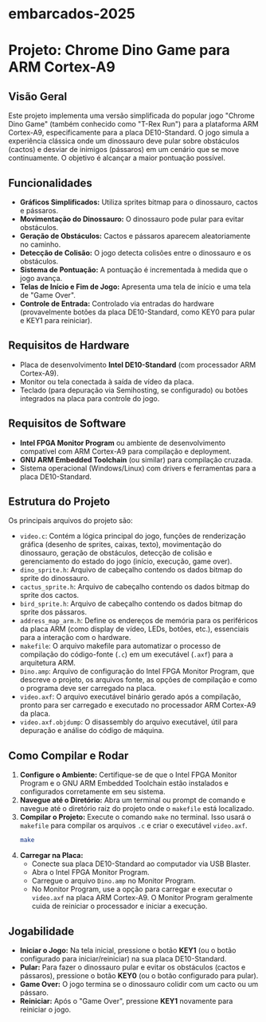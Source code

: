 # embarcados-2025

# Projeto: Chrome Dino Game para ARM Cortex-A9

## Visão Geral

Este projeto implementa uma versão simplificada do popular jogo "Chrome Dino Game" (também conhecido como "T-Rex Run") para a plataforma ARM Cortex-A9, especificamente para a placa DE10-Standard. O jogo simula a experiência clássica onde um dinossauro deve pular sobre obstáculos (cactos) e desviar de inimigos (pássaros) em um cenário que se move continuamente. O objetivo é alcançar a maior pontuação possível.

## Funcionalidades

* **Gráficos Simplificados:** Utiliza sprites bitmap para o dinossauro, cactos e pássaros.
* **Movimentação do Dinossauro:** O dinossauro pode pular para evitar obstáculos.
* **Geração de Obstáculos:** Cactos e pássaros aparecem aleatoriamente no caminho.
* **Detecção de Colisão:** O jogo detecta colisões entre o dinossauro e os obstáculos.
* **Sistema de Pontuação:** A pontuação é incrementada à medida que o jogo avança.
* **Telas de Início e Fim de Jogo:** Apresenta uma tela de início e uma tela de "Game Over".
* **Controle de Entrada:** Controlado via entradas do hardware (provavelmente botões da placa DE10-Standard, como KEY0 para pular e KEY1 para reiniciar).

## Requisitos de Hardware

* Placa de desenvolvimento **Intel DE10-Standard** (com processador ARM Cortex-A9).
* Monitor ou tela conectada à saída de vídeo da placa.
* Teclado (para depuração via Semihosting, se configurado) ou botões integrados na placa para controle do jogo.

## Requisitos de Software

* **Intel FPGA Monitor Program** ou ambiente de desenvolvimento compatível com ARM Cortex-A9 para compilação e deployment.
* **GNU ARM Embedded Toolchain** (ou similar) para compilação cruzada.
* Sistema operacional (Windows/Linux) com drivers e ferramentas para a placa DE10-Standard.

## Estrutura do Projeto

Os principais arquivos do projeto são:

* `video.c`: Contém a lógica principal do jogo, funções de renderização gráfica (desenho de sprites, caixas, texto), movimentação do dinossauro, geração de obstáculos, detecção de colisão e gerenciamento do estado do jogo (início, execução, game over).
* `dino_sprite.h`: Arquivo de cabeçalho contendo os dados bitmap do sprite do dinossauro.
* `cactus_sprite.h`: Arquivo de cabeçalho contendo os dados bitmap do sprite dos cactos.
* `bird_sprite.h`: Arquivo de cabeçalho contendo os dados bitmap do sprite dos pássaros.
* `address_map_arm.h`: Define os endereços de memória para os periféricos da placa ARM (como display de vídeo, LEDs, botões, etc.), essenciais para a interação com o hardware.
* `makefile`: O arquivo makefile para automatizar o processo de compilação do código-fonte (`.c`) em um executável (`.axf`) para a arquitetura ARM.
* `Dino.amp`: Arquivo de configuração do Intel FPGA Monitor Program, que descreve o projeto, os arquivos fonte, as opções de compilação e como o programa deve ser carregado na placa.
* `video.axf`: O arquivo executável binário gerado após a compilação, pronto para ser carregado e executado no processador ARM Cortex-A9 da placa.
* `video.axf.objdump`: O disassembly do arquivo executável, útil para depuração e análise do código de máquina.

## Como Compilar e Rodar

1.  **Configure o Ambiente:** Certifique-se de que o Intel FPGA Monitor Program e o GNU ARM Embedded Toolchain estão instalados e configurados corretamente em seu sistema.
2.  **Navegue até o Diretório:** Abra um terminal ou prompt de comando e navegue até o diretório raiz do projeto onde o `makefile` está localizado.
3.  **Compilar o Projeto:** Execute o comando `make` no terminal. Isso usará o `makefile` para compilar os arquivos `.c` e criar o executável `video.axf`.
    ```bash
    make
    ```
4.  **Carregar na Placa:**
    * Conecte sua placa DE10-Standard ao computador via USB Blaster.
    * Abra o Intel FPGA Monitor Program.
    * Carregue o arquivo `Dino.amp` no Monitor Program.
    * No Monitor Program, use a opção para carregar e executar o `video.axf` na placa ARM Cortex-A9. O Monitor Program geralmente cuida de reiniciar o processador e iniciar a execução.

## Jogabilidade

* **Iniciar o Jogo:** Na tela inicial, pressione o botão **KEY1** (ou o botão configurado para iniciar/reiniciar) na sua placa DE10-Standard.
* **Pular:** Para fazer o dinossauro pular e evitar os obstáculos (cactos e pássaros), pressione o botão **KEY0** (ou o botão configurado para pular).
* **Game Over:** O jogo termina se o dinossauro colidir com um cacto ou um pássaro.
* **Reiniciar:** Após o "Game Over", pressione **KEY1** novamente para reiniciar o jogo.

